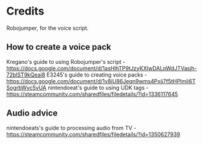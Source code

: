# Credits

Robojumper, for the voice script.

## How to create a voice pack
Kregano's guide to using Robojumper's script - https://docs.google.com/document/d/1asHlhTP9tJzyKXIwDALpWdJTVasjh-72blST9kQeai8
E3245's guide to creating voice packs - https://docs.google.com/document/d/1v8jU86Jeqn9wms4Pxjj7f5tHPlmli6TSogrbWvc5vUA
nintendoeat's guide to using UDK tags - https://steamcommunity.com/sharedfiles/filedetails/?id=1336117645

## Audio advice
nintendoeats's guide to processing audio from TV - https://steamcommunity.com/sharedfiles/filedetails/?id=1350627939
